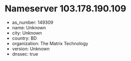 # Nameserver 103.178.190.109

* as_number: 149309
* name: Unknown
* city: Unknown
* country: BD
* organization: The Matrix Technology
* version: Unknown
* dnssec: true
